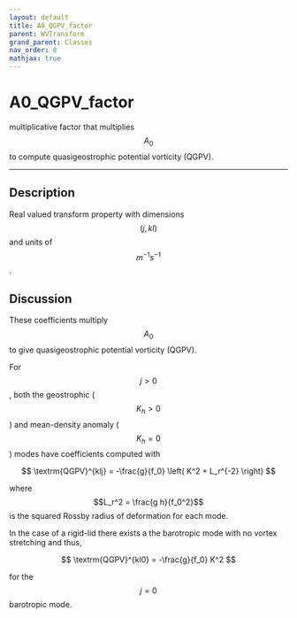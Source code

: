 ```yaml
---
layout: default
title: A0_QGPV_factor
parent: WVTransform
grand_parent: Classes
nav_order: 8
mathjax: true
---
```


#  A0_QGPV_factor

multiplicative factor that multiplies $$A_0$$ to compute quasigeostrophic potential vorticity (QGPV).


---

## Description
Real valued transform property with dimensions $$(j,kl)$$ and units of $$m^{-1} s^{-1}$$.

## Discussion

These coefficients multiply $$A_0$$ to give quasigeostrophic potential vorticity (QGPV).

For $$j>0$$, both the geostrophic ($$K_h>0$$) and mean-density anomaly ($$K_h=0$$) modes have coefficients computed with

$$
\textrm{QGPV}^{klj} = -\frac{g}{f_0} \left( K^2 + L_r^{-2} \right)
$$ 

where $$L_r^2 = \frac{g h}{f_0^2}$$ is the squared Rossby radius of deformation for each mode.

In the case of a rigid-lid there exists a the barotropic mode with no vortex stretching and thus, 

$$
\textrm{QGPV}^{kl0} = -\frac{g}{f_0} K^2
$$ 

for the $$j=0$$ barotropic mode.

